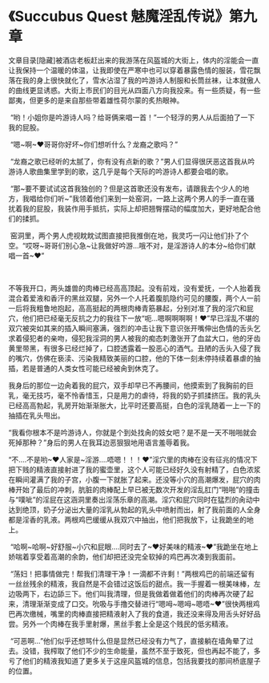 # 《Succubus Quest 魅魔淫乱传说》第九章

文章目录[隐藏]被酒店老板赶出来的我游荡在风盔城的大街上，体内的淫能会一直让我保持一个温暖的体温，让我即使在严寒中也可以穿着暴露色情的服装，雪花飘落在我的身上很快就化了，雪水沾湿了我的吟游诗人制服和长筒丝袜，让本就傲人的曲线更显诱惑。大街上市民们的目光从四面八方向我投来。有一些质疑，有一些鄙夷，但更多的是来自那些带着雄性荷尔蒙的炙热眼神。

 “哟！小姐你是吟游诗人吗？给哥俩来唱一首！”一个轻浮的男人从后面拍了一下我的屁股。

 “嗯~啊~❤哥哥你好坏~你们想听什么？龙裔之歌吗？”

 “龙裔之歌已经听的太腻了，你有没有点新的歌？”男人们显得很厌恶这首我从吟游诗人歌曲集里学到的歌，这几乎是每个天际的吟游诗人都要会唱的歌。

 “那~要不要试试这首我独创的？但是这首歌还没有发布，请跟我去个少人的地方，我唱给你们听~”我领着他们来到一处窑洞，一路上这两个男人的手一直在骚扰着我的屁股，我装作用手抵抗，实际上却把翘臀摆动的幅度加大，更好地配合他们的揉抓。

 窑洞里，两个男人虎视眈眈试图直接把我推倒在地，我灵巧一闪让他们扑了个空。“哎呀~哥哥们别心急~让我做好吟游…哦不对，是淫游诗人的本分~给你们献唱一首~❤”

  

不等我开口，两头雄兽的肉棒已经高高顶起。没有前戏，没有爱抚，一个人抬着我混合着爱液和香汗的黑丝双腿，另外一个人托着腹肌隐约可见的腰腹，两个人一前一后将我粗鲁地抱起，高高挺起的两根肉棒青筋暴起，分别对准了我的淫穴和屁穴，他们把已经毫无反抗之力的我往下一放“呃…嗯啊啊啊啊！❤”早已淫乱不堪的双穴被突如其来的插入瞬间塞满，强烈的冲击让我下意识张开嘴伸出色情的舌头乞求着侵犯者的亲吻，侵犯我淫洞的男人被我的痴态刺激张开了血盆大口，他的牙齿黄里带黑，有很多已经烂掉了，口腔透露着一股恶心的酒气。丑陋的舌头入侵了我的嘴穴，仿佛在亵渎、污染我精致美丽的口腔，他的下体一刻未停持续着暴虐的抽插，若是普通的人类女性可能已经被肏到休克了。 

我身后的那位一边肏着我的屁穴，双手却早已不再腰间，他摸索到了我胸前的巨乳，毫无技巧，毫不怜香惜玉，只是用力的虐待，将我的奶子抓揉挤压。我的乳头已经高高勃起，乳房开始渐渐胀大，比平时还要高挺，白色的淫乳随着一上一下的抽插在乳头甩出。 

“我看你根本不是吟游诗人，你就是个到处找肏的妓女吧？是不是一天不啪啪就会死掉那种？”身后的男人在我耳边恶狠狠地用语言羞辱着我。 

“不….不是哟~❤人家是~淫游….唔嗯！！！❤”淫穴里的肉棒在没有征兆的情况下把下贱的精液直接射进了我的蜜壶里，这个人可能已经好久没有射精了，白色浓浆在瞬间灌满了我的子宫，小腹一下就胀了起来。还没等小穴的高潮爆发，屁穴的肉棒开始了最后的冲刺，肮脏的肉棒配上早已被无数次开发的淫乱肛门“啪啪”的撞击与“噗呲”的淫屁在这涵洞里奏出淫荡乐章的高潮。淫穴和屁穴同时在猛烈的肏动中达到绝顶，奶子分泌出大量的淫乳从勃起的乳头中喷射而出，射了我前面的人全身都是淫香的乳液。两根鸡巴缓缓从我双穴中抽出，他们把我放下，让我跪坐的地上。

 “哈啊~哈啊~好舒服~小穴和屁眼….同时去了~❤好美味的精液~❤”我跪坐在地上娇喘着享受着高潮的余韵，他们却把还没完全软掉的鸡巴再次凑到我面前。

 “荡妇！把事情做完！帮我们清理干净！一滴都不许剩！”两根鸡巴的前端还留有一丝丝残余的精液，我自然是不会错过这饭后的甜点。我一手握着一根美味棒，左边吸两下，右边舔三下。他们叫我清理，但是我做着做着他们的肉棒再次硬了起来，清理渐渐变成了口交。吮吸与手撸交替进行“嗯呣~嗯呣~嗯唔~❤”很快两根鸡巴再次缴械，嘴里的肉棒直接把精液射入了我的食道，我还没来得及用舌头好好品尝。另外一个肉棒在我手里射爆，黑丝手套上全是这个贱民的低劣精液。

 “可恶啊…”他们似乎还想骂什么但是显然已经没有力气了，直接躺在墙角晕了过去。没错，我榨取了他们不少的生命能量，虽然不至于致死，但也再起不能了，多亏了他们的精液我知道了更多关于这座风盔城的信息，包括我要找的那间桥底屋子的位置。

